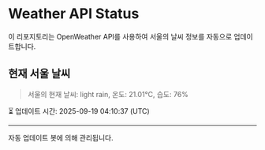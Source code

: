 
# Weather API Status

이 리포지토리는 OpenWeather API를 사용하여 서울의 날씨 정보를 자동으로 업데이트합니다.

## 현재 서울 날씨
> 서울의 현재 날씨: light rain, 온도: 21.01°C, 습도: 76%

⏳ 업데이트 시간: 2025-09-19 04:10:37 (UTC)

---
자동 업데이트 봇에 의해 관리됩니다.

